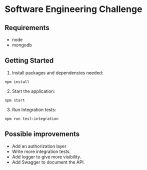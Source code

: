 # Software Engineering Challenge

## Requirements

- node
- mongodb

## Getting Started

1. Install packages and dependencies needed:

```
npm install
```

2. Start the application:

```
npm start
```

3. Run Integration tests:

```
npm run test:integration
```

## Possible improvements

- Add an authorization layer
- Write more integration tests.
- Add logger to give more visibility.
- Add Swagger to document the API.
